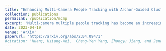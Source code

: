 ```yaml
---
title: "Enhancing Multi-Camera People Tracking with Anchor-Guided Clustering and Spatio-Temporal Consistency ID Re-Assignment"
collection: publications
permalink: /publication/mcmp
excerpt: 'Multi-camera multiple people tracking has become an increasingly important area of research due to the growing demand for accurate and efficient indoor people tracking systems, particularly in settings such as retail, healthcare centers, and transit hubs. We proposed a novel multi-camera multiple people tracking method that uses anchor-guided clustering for cross-camera re-identification and spatio-temporal consistency for geometry-based cross-camera ID reassigning. Our approach aims to improve the accuracy of tracking by identifying key features that are unique to every individual and utilizing the overlap of views between cameras to predict accurate trajectories without needing the actual camera parameters. The method has demonstrated robustness and effectiveness in handling both synthetic and real-world data. The proposed method is evaluated on CVPR AI City Challenge 2023 dataset, achieving IDF1 of 95.36% with the first-place ranking in the challenge.'
date: 2023-04-19
venue: 'ArXiv'
paperurl: 'https://arxiv.org/abs/2304.09471'
#citation: 'Huang, Hsiang-Wei,  Cheng-Yen Yang, Zhongyu Jiang, and Jenq-Neng Hwang. "Enhancing Multi-Camera People Tracking with Anchor-Guided Clustering and Spatio-Temporal Consistency ID Re-Assignment." arXiv preprint arXiv:2304.09471 (2023).'
---
```

<!-- Ki-67 is a nuclear protein that can be produced during cell proliferation. The Ki67 index is a valuable prognostic variable in several kinds of cancer. In breast cancer, the index is even routinely checked in many patients. Currently, pathologists use the immunohistochemistry method to calculate the percentage of Ki-67 positive malignant cells as Ki-67 index. The higher score usually means more aggressive tumor behavior. In clinical practice, the measurement of Ki-67 index relies on visual identifying method and manual counting. However, visual and manual assessment method is timeconsuming and leads to poor reproducibility because of different scoring standards or limited tumor area under assessment. Here, we use digital image processing technics including image binarization and image morphological operations to create a digital image analysis method to interpretate Ki-67 index. Then, 10 breast cancer specimens are used as validation with high accuracy (correlation efficiency r = 0.95127). With the assistance of digital image analysis, pathologists can interpretate the Ki67 index more efficiently, precisely with excellent reproducibility.  -->